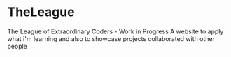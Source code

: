 # TheLeague
The League of Extraordinary Coders - Work in Progress
A website to apply what i'm learning and also to showcase projects collaborated with other people
